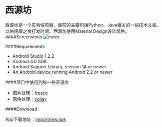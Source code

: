 西源坊
========================
西源坊是一个实验性项目，目前的主要包括Python、Java相关的一些技术文章，以供闲暇之余打发时间。西源坊使用Material Design设计风格。
####Screenshots
![index](http://7lryy3.com1.z0.glb.clouddn.com/device-2015-08-22-002409.png)


####Requirements

- Android Studio 1.2.2
- Android 4.0 SDK
- Android Support Library, revision 14 or newer
- An Android device running Android 2.2 or newer

####项目中使用到的一些开源库
- 图片处理：[fresco](https://github.com/facebook/fresco)
- 网络处理：[volley](https://github.com/mcxiaoke/android-volley)

####Download

App下载地址：[importnew.apk](http://7i7hhc.com1.z0.glb.clouddn.com/xiyuanfang-release_1.1.0.apk)






